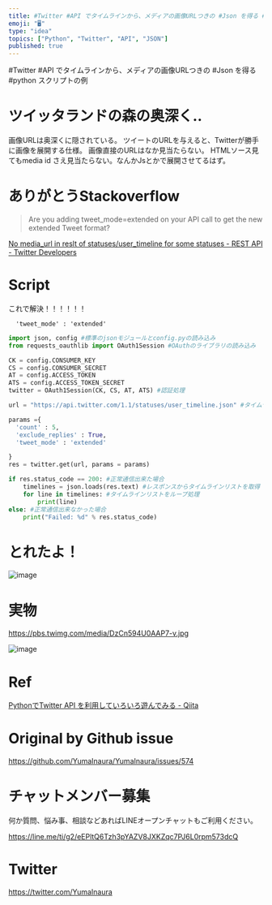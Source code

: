 ```yaml
---
title: #Twitter #API でタイムラインから、メディアの画像URLつきの #Json を得る #python スクリプトの例
emoji: "🖥"
type: "idea"
topics: ["Python", "Twitter", "API", "JSON"]
published: true
---
```


#Twitter #API でタイムラインから、メディアの画像URLつきの #Json を得る #python スクリプトの例

# ツイッタランドの森の奥深く‥

画像URLは奥深くに隠されている。
ツイートのURLを与えると、Twitterが勝手に画像を展開する仕様。
画像直接のURLはなか見当たらない。
HTMLソース見てもmedia id さえ見当たらない。なんかJsとかで展開させてるはず。

# ありがとうStackoverflow

>Are you adding tweet_mode=extended on your API call to get the new extended Tweet format?

[No media_url in reslt of statuses/user_timeline for some statuses - REST API - Twitter Developers](https://twittercommunity.com/t/no-media-url-in-reslt-of-statuses-user-timeline-for-some-statuses/74736)

# Script

これで解決！！！！！！

```
  'tweet_mode' : 'extended'
```

```py
import json, config #標準のjsonモジュールとconfig.pyの読み込み
from requests_oauthlib import OAuth1Session #OAuthのライブラリの読み込み

CK = config.CONSUMER_KEY
CS = config.CONSUMER_SECRET
AT = config.ACCESS_TOKEN
ATS = config.ACCESS_TOKEN_SECRET
twitter = OAuth1Session(CK, CS, AT, ATS) #認証処理

url = "https://api.twitter.com/1.1/statuses/user_timeline.json" #タイムライン取得エンドポイント

params ={
  'count' : 5,
  'exclude_replies' : True,
  'tweet_mode' : 'extended'

}
res = twitter.get(url, params = params)

if res.status_code == 200: #正常通信出来た場合
    timelines = json.loads(res.text) #レスポンスからタイムラインリストを取得
    for line in timelines: #タイムラインリストをループ処理
        print(line)
else: #正常通信出来なかった場合
    print("Failed: %d" % res.status_code)
```

# とれたよ！

![image](https://user-images.githubusercontent.com/13635059/52542515-c1936800-2de3-11e9-9a58-44ba1b426dd4.png)

# 実物

https://pbs.twimg.com/media/DzCn594U0AAP7-v.jpg

![image](https://user-images.githubusercontent.com/13635059/52542529-fd2e3200-2de3-11e9-8f58-68392e616e5c.png)

# Ref

[PythonでTwitter API を利用していろいろ遊んでみる - Qiita](https://qiita.com/bakira/items/00743d10ec42993f85eb)

# Original by Github issue

https://github.com/YumaInaura/YumaInaura/issues/574








<!-- Update From Qiita API -->

# チャットメンバー募集


何か質問、悩み事、相談などあればLINEオープンチャットもご利用ください。

https://line.me/ti/g2/eEPltQ6Tzh3pYAZV8JXKZqc7PJ6L0rpm573dcQ





# Twitter


https://twitter.com/YumaInaura


<!-- Update From Qiita API -->


